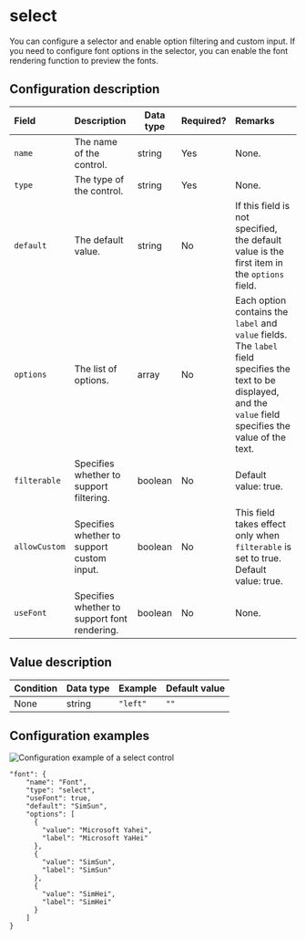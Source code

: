 # select

You can configure a selector and enable option filtering and custom input. If you need to configure font options in the selector, you can enable the font rendering function to preview the fonts.

## Configuration description

|Field|Description|Data type|Required?|Remarks|
|:----|:----------|---------|:--------|:------|
|`name`|The name of the control.|string|Yes|None.|
|`type`|The type of the control.|string|Yes|None.|
|`default`|The default value.|string|No|If this field is not specified, the default value is the first item in the `options` field.|
|`options`|The list of options.|array|No|Each option contains the `label` and `value` fields. The `label` field specifies the text to be displayed, and the `value` field specifies the value of the text.|
|`filterable`|Specifies whether to support filtering.|boolean|No|Default value: true.|
|`allowCustom`|Specifies whether to support custom input.|boolean|No|This field takes effect only when `filterable` is set to true. Default value: true.|
|`useFont`|Specifies whether to support font rendering.|boolean|No|None.|

## Value description

|Condition|Data type|Example|Default value|
|---------|---------|-------|-------------|
|None|string|`"left"`|`""`|

## Configuration examples

![Configuration example of a select control](https://static-aliyun-doc.oss-accelerate.aliyuncs.com/assets/img/en-US/0769301161/p92880.png)

```
"font": {
    "name": "Font",
    "type": "select",
    "useFont": true,
    "default": "SimSun",
    "options": [
      {
        "value": "Microsoft Yahei",
        "label": "Microsoft YaHei"
      },
      {
        "value": "SimSun",
        "label": "SimSun"
      },
      {
        "value": "SimHei",
        "label": "SimHei"
      }
    ]
}
```

